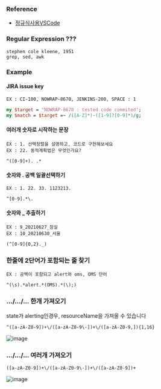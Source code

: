 
### Reference

- [정규식사용VSCode](https://docs.microsoft.com/ko-kr/visualstudio/ide/using-regular-expressions-in-visual-studio?view=vs-2022)

### Regular Expression ???
```
stephen cole kleene, 1951 
grep, sed, awk
```

### Example
#### JIRA issue key
`EX : CI-100, NOWRAP-8670, JENKINS-200, SPACE : 1`
```perl
my $target = 'NOWRAP-8670 : tested code commited';
my $match = $target =~ /([A-Z]*)-([1-9]?[0-9]*)/g;
```

#### 여러개 숫자로 시작하는 문장
`EX : 1. 선택정렬을 설명하고, 코드로 구현해보세요`   
`EX : 22. 동적계획법은 무엇인가요?`
```regex
^([0-9]+). .*
```

#### 숫자와 . 공백 일괄선택하기
`EX : 1. 22. 33. 1123213. `
```regex
^[0-9].*\. 
```

#### 숫자와 _ 추출하기
`EX : 9_20210627_잠실`   
`EX : 10_20210630_서울`
```
(^[0-9]{0,2}._)
```

### 한줄에 2단어가 포함되는 줄 찾기
`EX : 공백이 포함되고 alert와 oms, OMS 단어`
```
^(\s).*alert.*(OMS).*(\);)
```

### .../.../... 한개 가져오기
state가 alerting인경우, resourceName을 가져올 수 있습니다
```
^([a-zA-Z0-9])+\/([a-zA-Z0-9\-])+\/([a-zA-Z0-9,]){1,16}
```
![image](https://user-images.githubusercontent.com/20831981/207009419-239a7546-0fac-4243-8ffc-8c38ebff3f95.png)


### .../.../... 여러개 가져오기

```
([a-zA-Z0-9])+\/([a-zA-Z0-9\-])+\/([a-zA-Z0-9])+
```
![image](https://user-images.githubusercontent.com/20831981/207009261-1f05af5d-0d5c-4266-a421-c6f1d05d5329.png)






